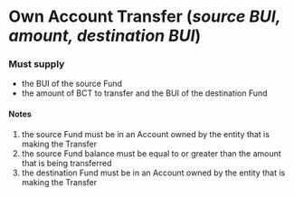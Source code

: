 # Own Account Transfer (*source BUI, amount, destination BUI*)

### Must supply 

* the BUI of the source Fund
* the amount of BCT to transfer and the BUI of the destination Fund

#### Notes

1. the source Fund must be in an Account owned by the entity that is making the Transfer
2. the source Fund balance must be equal to or greater than the amount that is being transferred
3. the destination Fund must be in an Account owned by the entity that is making the Transfer